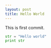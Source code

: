 ```yaml
---
layout: post
title: Hello World
---
```


This is first commit.

```python
str = "Hello world"
print str
```

